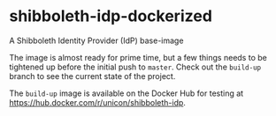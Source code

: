 # shibboleth-idp-dockerized
A Shibboleth Identity Provider (IdP) base-image

The image is almost ready for prime time, but a few things needs to be tightened up before the initial push to `master`. Check out the `build-up` branch to see the current state of the project.

The `build-up` image is available on the Docker Hub for testing at https://hub.docker.com/r/unicon/shibboleth-idp.
